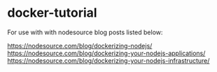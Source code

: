 docker-tutorial
===============

For use with with nodesource blog posts listed below:

https://nodesource.com/blog/dockerizing-nodejs/
https://nodesource.com/blog/dockerizing-your-nodejs-applications/
https://nodesource.com/blog/dockerizing-your-nodejs-infrastructure/

